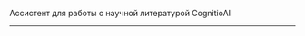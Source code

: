 Ассистент для работы  с научной  литературой CognitioAI
_______________________________________________________


